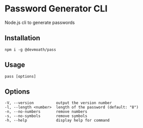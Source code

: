# Password Generator CLI

Node.js cli to generate passwords

## Installation

```shell
npm i -g @devmoath/pass
```

## Usage

```shell
pass [options]
```

## Options

```text
-V, --version          output the version number
-l, --length <number>  length of the password (default: "8")
-n, --no-numbers       remove numbers
-s, --no-symbols       remove symbols
-h, --help             display help for command
```
